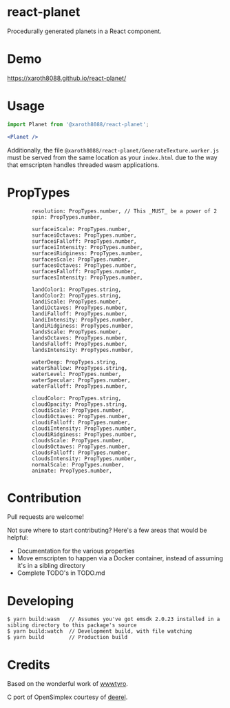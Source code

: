 # react-planet
Procedurally generated planets in a React component.

# Demo
https://xaroth8088.github.io/react-planet/

# Usage
```jsx
import Planet from '@xaroth8088/react-planet';

<Planet />
```

Additionally, the file `@xaroth8088/react-planet/GenerateTexture.worker.js` must be served from the same location as your `index.html` due to the way that emscripten handles threaded wasm applications.

# PropTypes
```
        resolution: PropTypes.number, // This _MUST_ be a power of 2
        spin: PropTypes.number,

        surfaceiScale: PropTypes.number,
        surfaceiOctaves: PropTypes.number,
        surfaceiFalloff: PropTypes.number,
        surfaceiIntensity: PropTypes.number,
        surfaceiRidginess: PropTypes.number,
        surfacesScale: PropTypes.number,
        surfacesOctaves: PropTypes.number,
        surfacesFalloff: PropTypes.number,
        surfacesIntensity: PropTypes.number,

        landColor1: PropTypes.string,
        landColor2: PropTypes.string,
        landiScale: PropTypes.number,
        landiOctaves: PropTypes.number,
        landiFalloff: PropTypes.number,
        landiIntensity: PropTypes.number,
        landiRidginess: PropTypes.number,
        landsScale: PropTypes.number,
        landsOctaves: PropTypes.number,
        landsFalloff: PropTypes.number,
        landsIntensity: PropTypes.number,

        waterDeep: PropTypes.string,
        waterShallow: PropTypes.string,
        waterLevel: PropTypes.number,
        waterSpecular: PropTypes.number,
        waterFalloff: PropTypes.number,

        cloudColor: PropTypes.string,
        cloudOpacity: PropTypes.string,
        cloudiScale: PropTypes.number,
        cloudiOctaves: PropTypes.number,
        cloudiFalloff: PropTypes.number,
        cloudiIntensity: PropTypes.number,
        cloudiRidginess: PropTypes.number,
        cloudsScale: PropTypes.number,
        cloudsOctaves: PropTypes.number,
        cloudsFalloff: PropTypes.number,
        cloudsIntensity: PropTypes.number,
        normalScale: PropTypes.number,
        animate: PropTypes.number,
 ```

# Contribution
Pull requests are welcome!

Not sure where to start contributing? Here's a few areas that would be helpful:
* Documentation for the various properties
* Move emscripten to happen via a Docker container, instead of assuming it's in a sibling directory
* Complete TODO's in TODO.md

# Developing
```
$ yarn build:wasm   // Assumes you've got emsdk 2.0.23 installed in a sibling directory to this package's source
$ yarn build:watch  // Development build, with file watching
$ yarn build        // Production build
```

# Credits
Based on the wonderful work of [wwwtyro](https://github.com/wwwtyro/procedural.js).

C port of OpenSimplex courtesy of [deerel](https://github.com/deerel/OpenSimplexNoise).
